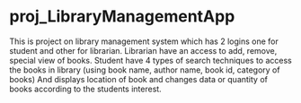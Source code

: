 # proj_LibraryManagementApp

This is project on library management system which has 2 logins one for student and other for librarian. 
Librarian have an access to add, remove, special view of books. 
Student have 4 types of search techniques to access the books in library (using book name, author name, book id, category of books) 
And displays location of book and changes data or quantity of books according to the students interest.
